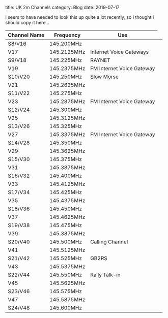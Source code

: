title: UK 2m Channels
category: Blog
date: 2019-07-17


I seem to have needed to look this up quite a lot recently, so I thought I should copy it here...

<table class="table">
  <thead>
    <tr>
      <th>Channel Name</th>
      <th>Frequency</th>
      <th>Use</th>
    </tr>
  </thead>
  <tbody>
    <tr>
      <td>S8/V16</td><td>145.200MHz</td><td></td>
    </tr>
    <tr>
      <td>V17</td><td>145.2125MHz</td><td>Internet Voice Gateways</td>
    </tr>
    <tr>
      <td>S9/V18</td><td>145.225MHz</td><td>RAYNET</td>
    </tr>
    <tr>
      <td>V19</td><td>145.2375MHz</td><td>FM Internet Voice Gateway</td>
    </tr>
    <tr>
      <td>S10/V20</td><td>145.250MHz</td><td>Slow Morse</td>
    </tr>
    <tr>
      <td>V21</td><td>145.2625MHz</td><td></td>
    </tr>
    <tr>
      <td>S11/V22</td><td>145.275MHz</td><td></td>
    </tr>
    <tr>
      <td>V23</td><td>145.2875MHz</td><td>FM Internet Voice Gateway</td><td></td>
    </tr>
    <tr>
      <td>S12/V24</td><td>145.300MHz</td><td></td>
    </tr>
    <tr>
      <td>V25</td><td>145.3125MHz</td><td></td>
    </tr>
    <tr>
      <td>S13/V26</td><td>145.325MHz</td><td></td>
    </tr>
    <tr>
      <td>V27</td><td>145.3375MHz</td><td>FM Internet Voice Gateway</td>
    </tr>
    <tr>
      <td>S14/V28</td><td>145.350MHz</td><td></td>
    </tr>
    <tr>
      <td>V29</td><td>145.3625MHz</td><td></td>
    </tr>
    <tr>
      <td>S15/V30</td><td>145.375MHz</td><td></td>
    </tr>
    <tr>
      <td>V31</td><td>145.3875MHz</td><td></td>
    </tr>
    <tr>
      <td>S16/V32</td><td>145.400MHz</td><td></td>
    </tr>
    <tr>
      <td>V33</td><td>145.4125MHz</td><td></td>
    </tr>
    <tr>
      <td>S17/V34</td><td>145.425MHz</td><td></td>
    </tr>
    <tr>
      <td>V35</td><td>145.4375MHz</td><td></td>
    </tr>
    <tr>
      <td>S18/V36</td><td>145.450MHz</td><td></td>
    </tr>
    <tr>
      <td>V37</td><td>145.4625MHz</td><td></td>
    </tr>
    <tr>
      <td>S19/V38</td><td>145.475MHz</td><td></td>
    </tr>
    <tr>
      <td>V39</td><td>145.3875MHz</td><td></td>
    </tr>
    <tr>
      <td>S20/V40</td><td>145.500MHz</td><td>Calling Channel</td>
    </tr>
    <tr>
      <td>V41</td><td>145.5125MHz</td><td></td>
    </tr>
    <tr>
      <td>S21/V42</td><td>145.525MHz</td><td>GB2RS</td>
    </tr>
    <tr>
      <td>V43</td><td>145.5375MHz</td><td></td>
    </tr>
    <tr>
      <td>S22/V44</td><td>145.550MHz</td><td>Rally Talk-in</td>
    </tr>
    <tr>
      <td>V45</td><td>145.5625MHz</td><td></td>
    </tr>
    <tr>
      <td>S23/V46</td><td>145.575MHz</td><td></td>
    </tr>
    <tr>
      <td>V47</td><td>145.5875MHz</td><td></td>
    </tr>
    <tr>
      <td>S24/V48</td><td>145.600MHz</td><td></td>
    </tr>
  </tbody>
</table>
